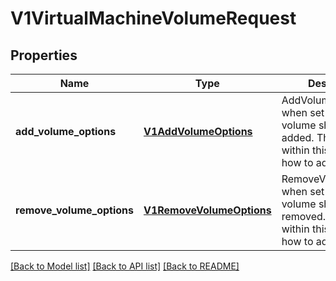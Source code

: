 # V1VirtualMachineVolumeRequest

## Properties
Name | Type | Description | Notes
------------ | ------------- | ------------- | -------------
**add_volume_options** | [**V1AddVolumeOptions**](V1AddVolumeOptions.md) | AddVolumeOptions when set indicates a volume should be added. The details within this field specify how to add the volume | [optional] 
**remove_volume_options** | [**V1RemoveVolumeOptions**](V1RemoveVolumeOptions.md) | RemoveVolumeOptions when set indicates a volume should be removed. The details within this field specify how to add the volume | [optional] 

[[Back to Model list]](../README.md#documentation-for-models) [[Back to API list]](../README.md#documentation-for-api-endpoints) [[Back to README]](../README.md)


